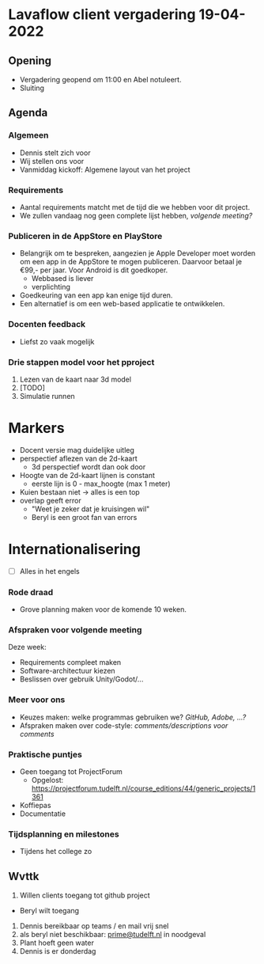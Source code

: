 # Lavaflow client vergadering 19-04-2022

## Opening

- Vergadering geopend om 11:00 en Abel notuleert.
- Sluiting

## Agenda

### Algemeen

- Dennis stelt zich voor
- Wij stellen ons voor
- Vanmiddag kickoff: Algemene layout van het project

### Requirements

- Aantal requirements matcht met de tijd die we hebben voor dit project.
- We zullen vandaag nog geen complete lijst hebben, _volgende meeting?_

### Publiceren in de AppStore en PlayStore

- Belangrijk om te bespreken, aangezien je Apple Developer moet worden om een app in de AppStore te mogen publiceren. Daarvoor betaal je €99,- per jaar. Voor Android is dit goedkoper.
  - Webbased is liever
  - verplichting
- Goedkeuring van een app kan enige tijd duren.
- Een alternatief is om een web-based applicatie te ontwikkelen.

### Docenten feedback

- Liefst zo vaak mogelijk

### Drie stappen model voor het pproject

1. Lezen van de kaart naar 3d model
1. [TODO]
1. Simulatie runnen

# Markers

- Docent versie mag duidelijke uitleg
- perspectief aflezen van de 2d-kaart
  - 3d perspectief wordt dan ook door
- Hoogte van de 2d-kaart lijnen is constant
  - eerste lijn is 0 - max_hoogte (max 1 meter)
- Kuien bestaan niet -> alles is een top
- overlap geeft error
  - "Weet je zeker dat je kruisingen wil"
  - Beryl is een groot fan van errors

# Internationalisering

- [ ] Alles in het engels

### Rode draad

- Grove planning maken voor de komende 10 weken.

### Afspraken voor volgende meeting

Deze week:

- Requirements compleet maken
- Software-architectuur kiezen
- Beslissen over gebruik Unity/Godot/...

### Meer voor ons

- Keuzes maken: welke programmas gebruiken we? _GitHub, Adobe, ...?_
- Afspraken maken over code-style: _comments/descriptions voor comments_

### Praktische puntjes

- Geen toegang tot ProjectForum
    - Opgelost: https://projectforum.tudelft.nl/course_editions/44/generic_projects/1361
- Koffiepas
- Documentatie

### Tijdsplanning en milestones

- Tijdens het college zo

## Wvttk

1. Willen clients toegang tot github project

- Beryl wilt toegang

1. Dennis bereikbaar op teams / en mail vrij snel
1. als beryl niet beschikbaar: prime@tudelft.nl in noodgeval
1. Plant hoeft geen water
1. Dennis is er donderdag
